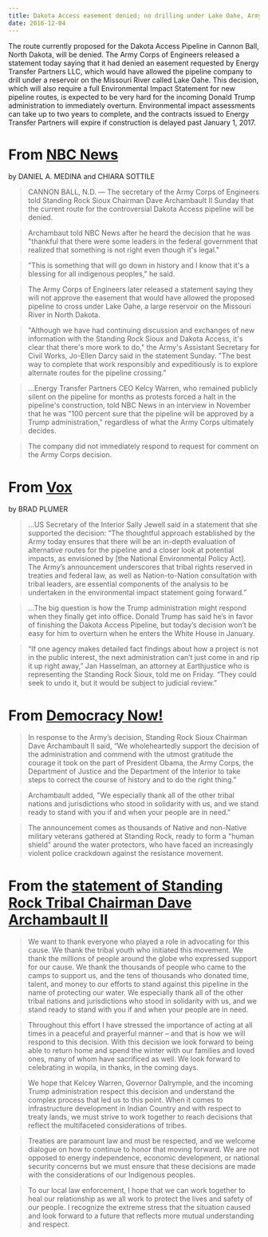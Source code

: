 ```yaml
---
title: Dakota Access easement denied; no drilling under Lake Oahe, Army Corps says
date: 2016-12-04 
---
```


The route currently proposed for the Dakota Access Pipeline in Cannon Ball, North Dakota, will be denied.  The Army Corps of Engineers released a statement today saying that it had denied an easement requested by Energy Transfer Partners LLC, which would have allowed the pipeline company to drill under a reservoir on the Missouri River called Lake Oahe.  This decision, which will also require a full Environmental Impact Statement for new pipeline routes, is expected to be very hard for the incoming Donald Trump administration to immediately overturn.  Environmental impact assessments can take up to two years to complete, and the contracts issued to Energy Transfer Partners will expire if construction is delayed past January 1, 2017.  

# From [NBC News](http://www.nbcnews.com/storyline/dakota-pipeline-protests/army-corps-makes-decision-dakota-access-pipeline-n691771)
by DANIEL A. MEDINA and CHIARA SOTTILE

>CANNON BALL, N.D. — The secretary of the Army Corps of Engineers told Standing Rock Sioux Chairman Dave Archambault II Sunday that the current route for the controversial Dakota Access pipeline will be denied.

>Archambaut told NBC News after he heard the decision that he was "thankful that there were some leaders in the federal government that realized that something is not right even though it's legal."

>”This is something that will go down in history and I know that it's a blessing for all indigenous peoples," he said.

>The Army Corps of Engineers later released a statement saying they will not approve the easement that would have allowed the proposed pipeline to cross under Lake Oahe, a large reservoir on the Missouri River in North Dakota.

>"Although we have had continuing discussion and exchanges of new information with the Standing Rock Sioux and Dakota Access, it's clear that there's more work to do," the Army's Assistant Secretary for Civil Works, Jo-Ellen Darcy said in the statement Sunday. "The best way to complete that work responsibly and expeditiously is to explore alternate routes for the pipeline crossing."

>…Energy Transfer Partners CEO Kelcy Warren, who remained publicly silent on the pipeline for months as protests forced a halt in the pipeline's construction, told NBC News in an interview in November that he was "100 percent sure that the pipeline will be approved by a Trump administration," regardless of what the Army Corps ultimately decides.

>The company did not immediately respond to request for comment on the Army Corps decision.

# From [Vox](http://www.vox.com/2016/12/4/13836848/army-corps-blocks-dakota-access-pipeline)
by BRAD PLUMER

>…US Secretary of the Interior Sally Jewell said in a statement that she supported the decision: “The thoughtful approach established by the Army today ensures that there will be an in-depth evaluation of alternative routes for the pipeline and a closer look at potential impacts, as envisioned by [the National Environmental Policy Act]. The Army’s announcement underscores that tribal rights reserved in treaties and federal law, as well as Nation-to-Nation consultation with tribal leaders, are essential components of the analysis to be undertaken in the environmental impact statement going forward.”

>…The big question is how the Trump administration might respond when they finally get into office. Donald Trump has said he’s in favor of finishing the Dakota Access Pipeline, but today’s decision won’t be easy for him to overturn when he enters the White House in January.

>“If one agency makes detailed fact findings about how a project is not in the public interest, the next administration can’t just come in and rip it up right away,” Jan Hasselman, an attorney at Earthjustice who is representing the Standing Rock Sioux, told me on Friday. “They could seek to undo it, but it would be subject to judicial review.”

# From [Democracy Now!](https://democracynow.org/2016/12/4/breaking_obama_admin_halts_dakota_access)

>In response to the Army’s decision, Standing Rock Sioux Chairman Dave Archambault II said, “We wholeheartedly support the decision of the administration and commend with the utmost gratitude the courage it took on the part of President Obama, the Army Corps, the Department of Justice and the Department of the Interior to take steps to correct the course of history and to do the right thing.”

>Archambault added, "We especially thank all of the other tribal nations and jurisdictions who stood in solidarity with us, and we stand ready to stand with you if and when your people are in need."

>The announcement comes as thousands of Native and non-Native military veterans gathered at Standing Rock, ready to form a "human shield" around the water protectors, who have faced an increasingly violent police crackdown against the resistance movement.

# From the [statement of Standing Rock Tribal Chairman Dave Archambault II](http://standwithstandingrock.net/standing-rock-sioux-tribes-statement-u-s-army-corps-engineers-decision-not-grant-easement/)

>We want to thank everyone who played a role in advocating for this cause. We thank the tribal youth who initiated this movement. We thank the millions of people around the globe who expressed support for our cause. We thank the thousands of people who came to the camps to support us, and the tens of thousands who donated time, talent, and money to our efforts to stand against this pipeline in the name of protecting our water. We especially thank all of the other tribal nations and jurisdictions who stood in solidarity with us, and we stand ready to stand with you if and when your people are in need.

>Throughout this effort I have stressed the importance of acting at all times in a peaceful and prayerful manner – and that is how we will respond to this decision. With this decision we look forward to being able to return home and spend the winter with our families and loved ones, many of whom have sacrificed as well. We look forward to celebrating in wopila, in thanks, in the coming days.

>We hope that Kelcey Warren, Governor Dalrymple, and the incoming Trump administration respect this decision and understand the complex process that led us to this point. When it comes to infrastructure development in Indian Country and with respect to treaty lands, we must strive to work together to reach decisions that reflect the multifaceted considerations of tribes.

>Treaties are paramount law and must be respected, and we welcome dialogue on how to continue to honor that moving forward. We are not opposed to energy independence, economic development, or national security concerns but we must ensure that these decisions are made with the considerations of our Indigenous peoples.

>To our local law enforcement, I hope that we can work together to heal our relationship as we all work to protect the lives and safety of our people. I recognize the extreme stress that the situation caused and look forward to a future that reflects more mutual understanding and respect.

